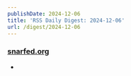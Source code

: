 ```yaml
---
publishDate: 2024-12-06
title: 'RSS Daily Digest: 2024-12-06'
url: /digest/2024-12-06
---
```


### [snarfed.org](https://snarfed.org/)

  * [](https://snarfed.org/2024-12-05_54242)
  
